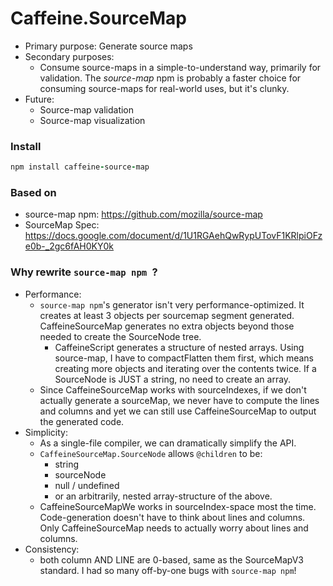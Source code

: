 # Caffeine.SourceMap

* Primary purpose: Generate source maps
* Secondary purposes:
  * Consume source-maps in a simple-to-understand way, primarily for validation. The *source-map* npm is probably a faster choice for consuming source-maps for real-world uses, but it's clunky.
* Future:
  * Source-map validation
  * Source-map visualization

### Install

```coffeescript
npm install caffeine-source-map
```

### Based on

- source-map npm: https://github.com/mozilla/source-map
- SourceMap Spec: https://docs.google.com/document/d/1U1RGAehQwRypUTovF1KRlpiOFze0b-_2gc6fAH0KY0k

### Why rewrite `source-map npm `?

- Performance:
  - `source-map npm`'s generator isn't very performance-optimized. It creates at least 3 objects per sourcemap segment generated. CaffeineSourceMap generates no extra objects beyond those needed to create the SourceNode tree.
     - CaffeineScript generates a structure of nested arrays. Using source-map, I have to compactFlatten them first, which means creating more objects and iterating over the contents twice. If a SourceNode is JUST a string, no need to create an array.
  - Since CaffeineSourceMap works with sourceIndexes, if we don't actually generate a sourceMap, we never have to compute the lines and columns and yet we can still use CaffeineSourceMap to output the generated code.
- Simplicity:
  - As a single-file compiler, we can dramatically simplify the API.
  - `CaffeineSourceMap.SourceNode` allows `@children` to be:
     - string
     - sourceNode
     - null / undefined
     - or an arbitrarily, nested array-structure of the above.
  - CaffeineSourceMapWe works in sourceIndex-space most the time. Code-generation doesn't have to think about lines and columns. Only CaffeineSourceMap needs to actually worry about lines and columns.
- Consistency:
  - both column AND LINE are 0-based, same as the SourceMapV3 standard. I had so many off-by-one bugs with `source-map npm`!

